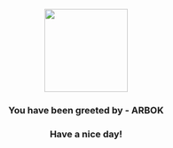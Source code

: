 <p align="center">
            <img src="https://raw.githubusercontent.com/PokeAPI/sprites/master/sprites/pokemon/24.png" width="150" height="150">
          </p>
          <h3 align="center">You have been greeted by - <b>ARBOK</b></h3>
          <h3 align="center">Have a nice day!</h3>
